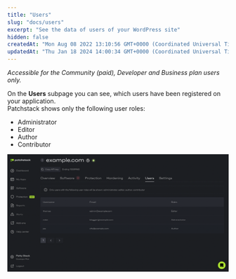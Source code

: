 ```yaml
---
title: "Users"
slug: "docs/users"
excerpt: "See the data of users of your WordPress site"
hidden: false
createdAt: "Mon Aug 08 2022 13:10:56 GMT+0000 (Coordinated Universal Time)"
updatedAt: "Thu Jan 18 2024 14:00:34 GMT+0000 (Coordinated Universal Time)"
---
```

_Accessible for the Community (paid), Developer and Business plan users only._

On the **Users** subpage you can see, which users have been registered on your application.  
Patchstack shows only the following user roles:

<ul><li>
Administrator</li>
<li>Editor</li>
<li>Author</li>
<li>Contributor</li>
</ul>

![](/src/assets/images/7e62c7d-patchstack_users.png)
